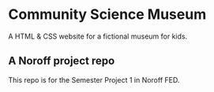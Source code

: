 # Community Science Museum
A HTML & CSS website for a fictional museum for kids.


## A Noroff project repo
This repo is for the Semester Project 1 in Noroff FED.
